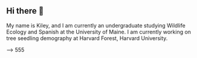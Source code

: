 ## Hi there 👋
My name is Kiley, and I am currently an undergraduate studying Wildlife Ecology and Spanish at the University of Maine. I am currently working on tree seedling demography at Harvard Forest, Harvard University.

-->
555